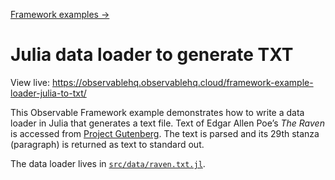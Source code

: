 [Framework examples →](../)

# Julia data loader to generate TXT

View live: <https://observablehq.observablehq.cloud/framework-example-loader-julia-to-txt/>

This Observable Framework example demonstrates how to write a data loader in Julia that generates a text file. Text of Edgar Allen Poe’s _The Raven_ is accessed from [Project Gutenberg](https://www.gutenberg.org/cache/epub/1065/pg1065.txt). The text is parsed and its 29th stanza (paragraph) is returned as text to standard out.

The data loader lives in [`src/data/raven.txt.jl`](./src/data/raven.txt.jl).
